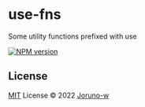 # use-fns
Some utility functions prefixed with use

[![NPM version](https://img.shields.io/badge/npm-1.0.4-brightgreen)](https://www.npmjs.com/package/use-fns)

## License

[MIT](./LICENSE) License © 2022 [Joruno-w](https://github.com/Joruno-w)